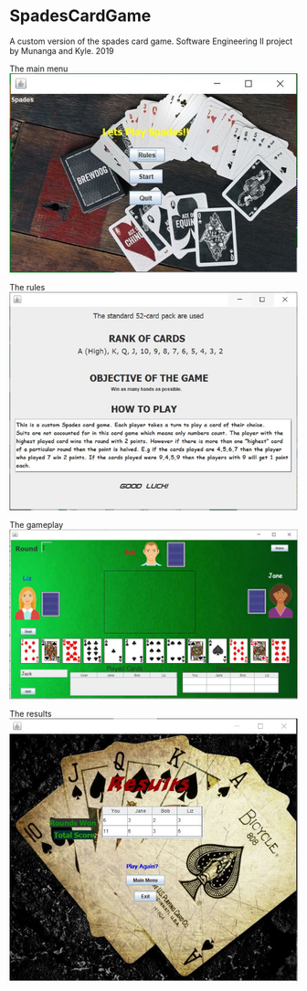 # SpadesCardGame
A custom version of the spades card game. Software Engineering II project by Munanga and Kyle. 2019

The main menu
![alt text](https://raw.githubusercontent.com/Munanga/SpadesCardGame/master/readmePics/menu.JPG) 
  

The rules
![alt text](https://raw.githubusercontent.com/Munanga/SpadesCardGame/master/readmePics/rules.JPG) 
  

The gameplay
![alt text](https://raw.githubusercontent.com/Munanga/SpadesCardGame/master/readmePics/gameplay.JPG)  
  

The results 
![alt text](https://raw.githubusercontent.com/Munanga/SpadesCardGame/master/readmePics/end.JPG) 
  


